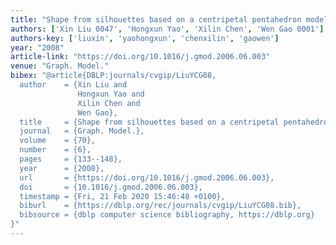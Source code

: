 ```yaml
---
title: "Shape from silhouettes based on a centripetal pentahedron model"
authors: ['Xin Liu 0047', 'Hongxun Yao', 'Xilin Chen', 'Wen Gao 0001']
authors-key: ['liuxin', 'yaohongxun', 'chenxilin', 'gaowen']
year: "2008"
article-link: "https://doi.org/10.1016/j.gmod.2006.06.003"
venue: "Graph. Model."
bibex: "@article{DBLP:journals/cvgip/LiuYCG08,
  author    = {Xin Liu and
               Hongxun Yao and
               Xilin Chen and
               Wen Gao},
  title     = {Shape from silhouettes based on a centripetal pentahedron model},
  journal   = {Graph. Model.},
  volume    = {70},
  number    = {6},
  pages     = {133--148},
  year      = {2008},
  url       = {https://doi.org/10.1016/j.gmod.2006.06.003},
  doi       = {10.1016/j.gmod.2006.06.003},
  timestamp = {Fri, 21 Feb 2020 15:46:48 +0100},
  biburl    = {https://dblp.org/rec/journals/cvgip/LiuYCG08.bib},
  bibsource = {dblp computer science bibliography, https://dblp.org}
}"
---
```

